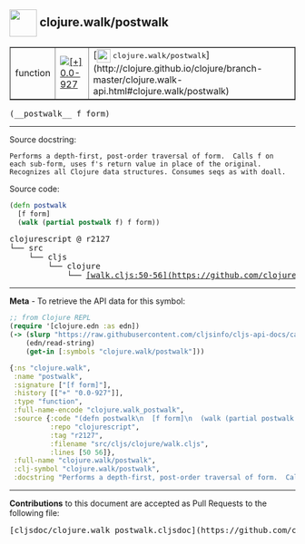 ## <img width="48px" valign="middle" src="http://i.imgur.com/Hi20huC.png"> clojure.walk/postwalk

 <table border="1">
<tr>

<td>function</td>
<td><a href="https://github.com/cljsinfo/cljs-api-docs/tree/0.0-927"><img valign="middle" alt="[+] 0.0-927" src="https://img.shields.io/badge/+-0.0--927-lightgrey.svg"></a> </td>
<td>
[<img height="24px" valign="middle" src="http://i.imgur.com/1GjPKvB.png"> <samp>clojure.walk/postwalk</samp>](http://clojure.github.io/clojure/branch-master/clojure.walk-api.html#clojure.walk/postwalk)
</td>
</tr>
</table>

 <samp>
(__postwalk__ f form)<br>
</samp>

---




Source docstring:

```
Performs a depth-first, post-order traversal of form.  Calls f on
each sub-form, uses f's return value in place of the original.
Recognizes all Clojure data structures. Consumes seqs as with doall.
```

Source code:

```clj
(defn postwalk
  [f form]
  (walk (partial postwalk f) f form))
```

 <pre>
clojurescript @ r2127
└── src
    └── cljs
        └── clojure
            └── <ins>[walk.cljs:50-56](https://github.com/clojure/clojurescript/blob/r2127/src/cljs/clojure/walk.cljs#L50-L56)</ins>
</pre>


---

__Meta__ - To retrieve the API data for this symbol:

```clj
;; from Clojure REPL
(require '[clojure.edn :as edn])
(-> (slurp "https://raw.githubusercontent.com/cljsinfo/cljs-api-docs/catalog/cljs-api.edn")
    (edn/read-string)
    (get-in [:symbols "clojure.walk/postwalk"]))
```

```clj
{:ns "clojure.walk",
 :name "postwalk",
 :signature ["[f form]"],
 :history [["+" "0.0-927"]],
 :type "function",
 :full-name-encode "clojure.walk_postwalk",
 :source {:code "(defn postwalk\n  [f form]\n  (walk (partial postwalk f) f form))",
          :repo "clojurescript",
          :tag "r2127",
          :filename "src/cljs/clojure/walk.cljs",
          :lines [50 56]},
 :full-name "clojure.walk/postwalk",
 :clj-symbol "clojure.walk/postwalk",
 :docstring "Performs a depth-first, post-order traversal of form.  Calls f on\neach sub-form, uses f's return value in place of the original.\nRecognizes all Clojure data structures. Consumes seqs as with doall."}

```

---

__Contributions__ to this document are accepted as Pull Requests to the following file:

 <pre>
[cljsdoc/clojure.walk_postwalk.cljsdoc](https://github.com/cljsinfo/cljs-api-docs/blob/master/cljsdoc/clojure.walk_postwalk.cljsdoc)
</pre>

